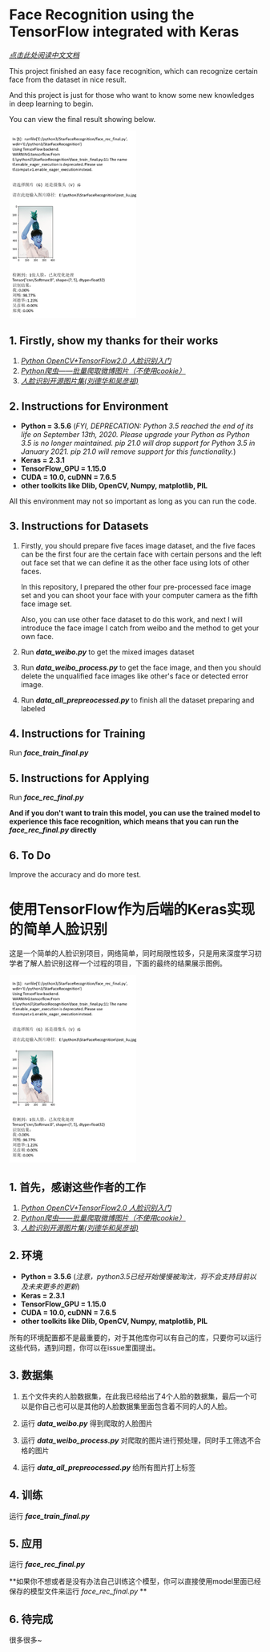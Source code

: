 # Face Recognition using the TensorFlow integrated with Keras

*[点击此处阅读中文文档](#使用TensorFlow作为后端的Keras实现的简单人脸识别)*

This project finished an easy face recognition, which can recognize certain face from the dataset in nice result.

And this project is just for those who want to know some new knowledges in deep learning to begin.

You can view the final result showing below.

<img src="./result_preview/result.png" alt="alt result" title="Result Preview" style="zoom:75%;" />

## 1. Firstly, show my thanks for their works

1. *[Python OpenCV+TensorFlow2.0 人脸识别入门](https://blog.csdn.net/qq_41495871/article/details/102886182)*
2. *[Python爬虫——批量爬取微博图片（不使用cookie）](https://blog.csdn.net/weixin_43943977/article/details/102873455)*
3. *[人脸识别开源图片集(刘德华和吴彦祖)](https://blog.csdn.net/andylou_1/article/details/79184580?depth_1-utm_source=distribute.pc_relevant.none-task-blog-BlogCommendFromBaidu-10&utm_source=distribute.pc_relevant.none-task-blog-BlogCommendFromBaidu-10)*

## 2. Instructions for Environment

* **Python = 3.5.6** (*FYI, DEPRECATION: Python 3.5 reached the end of its life on September 13th, 2020. Please upgrade your Python as Python 3.5 is no longer maintained. pip 21.0 will drop support for Python 3.5 in January 2021. pip 21.0 will remove support for this functionality.*)
* **Keras = 2.3.1**
* **TensorFlow_GPU = 1.15.0**
* **CUDA = 10.0, cuDNN = 7.6.5**
* **other toolkits like Dlib, OpenCV, Numpy, matplotlib, PIL**

All this environment may not so important as long as you can run the code.

## 3. Instructions for Datasets

1. Firstly, you should prepare five faces image dataset, and the five faces can be the first four are the certain face with certain persons and the left out face set that we can define it as the other face using lots of other faces.

   In this repository, I prepared the other four pre-processed face image set and you can shoot your face with your computer camera as the fifth face image set.

   Also, you can use other face dataset to do this work, and next I will introduce the face image I catch from weibo and the method to get your own face.

2. Run ***data_weibo.py*** to get the mixed images dataset

3. Run ***data_weibo_process.py*** to get the face image, and then you should delete the unqualified face images like other's face or detected error image.

4. Run ***data_all_prepreocessed.py*** to finish all the dataset preparing and labeled

## 4. Instructions for Training

Run ***face_train_final.py***

## 5. Instructions for Applying

Run ***face_rec_final.py***

**And if you don't want to train this model, you can use the trained model to experience this face recognition, which means that you can run the *face_rec_final.py* directly**

## 6. To Do

Improve the accuracy and do more test.



# 使用TensorFlow作为后端的Keras实现的简单人脸识别

这是一个简单的人脸识别项目，网络简单，同时局限性较多，只是用来深度学习初学者了解人脸识别这样一个过程的项目，下面的最终的结果展示图例。

<img src="./result_preview/result.png" alt="alt result" title="Result Preview" style="zoom:75%;" />

## 1. 首先，感谢这些作者的工作

1. *[Python OpenCV+TensorFlow2.0 人脸识别入门](https://blog.csdn.net/qq_41495871/article/details/102886182)*
2. *[Python爬虫——批量爬取微博图片（不使用cookie）](https://blog.csdn.net/weixin_43943977/article/details/102873455)*
3. *[人脸识别开源图片集(刘德华和吴彦祖)](https://blog.csdn.net/andylou_1/article/details/79184580?depth_1-utm_source=distribute.pc_relevant.none-task-blog-BlogCommendFromBaidu-10&utm_source=distribute.pc_relevant.none-task-blog-BlogCommendFromBaidu-10)*

## 2. 环境

* **Python = 3.5.6** (*注意，python3.5已经开始慢慢被淘汰，将不会支持目前以及未来更多的更新*)
* **Keras = 2.3.1**
* **TensorFlow_GPU = 1.15.0**
* **CUDA = 10.0, cuDNN = 7.6.5**
* **other toolkits like Dlib, OpenCV, Numpy, matplotlib, PIL**

所有的环境配置都不是最重要的，对于其他库你可以有自己的库，只要你可以运行这些代码，遇到问题，你可以在issue里面提出。

## 3. 数据集

1. 五个文件夹的人脸数据集，在此我已经给出了4个人脸的数据集，最后一个可以是你自己也可以是其他的人脸数据集里面包含着不同的人的人脸。

2. 运行 ***data_weibo.py*** 得到爬取的人脸图片

3. 运行 ***data_weibo_process.py*** 对爬取的图片进行预处理，同时手工筛选不合格的图片

4. 运行 ***data_all_prepreocessed.py*** 给所有图片打上标签

## 4. 训练

运行 ***face_train_final.py***

## 5. 应用

运行 ***face_rec_final.py***

**如果你不想或者是没有办法自己训练这个模型，你可以直接使用model里面已经保存的模型文件来运行 *face_rec_final.py* **

## 6. 待完成

很多很多~

